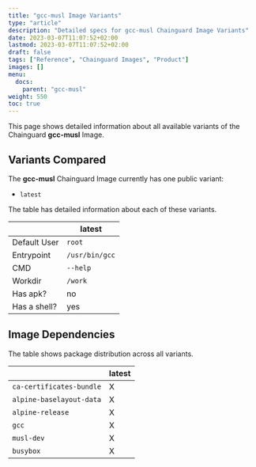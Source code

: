 ```yaml
---
title: "gcc-musl Image Variants"
type: "article"
description: "Detailed specs for gcc-musl Chainguard Image Variants"
date: 2023-03-07T11:07:52+02:00
lastmod: 2023-03-07T11:07:52+02:00
draft: false
tags: ["Reference", "Chainguard Images", "Product"]
images: []
menu:
  docs:
    parent: "gcc-musl"
weight: 550
toc: true
---
```


This page shows detailed information about all available variants of the Chainguard **gcc-musl** Image.

## Variants Compared
The **gcc-musl** Chainguard Image currently has one public variant: 

- `latest`

The table has detailed information about each of these variants.

|              | latest         |
|--------------|----------------|
| Default User | `root`         |
| Entrypoint   | `/usr/bin/gcc` |
| CMD          | `--help`       |
| Workdir      | `/work`        |
| Has apk?     | no             |
| Has a shell? | yes            |

## Image Dependencies
The table shows package distribution across all variants.

|                          | latest |
|--------------------------|--------|
| `ca-certificates-bundle` | X      |
| `alpine-baselayout-data` | X      |
| `alpine-release`         | X      |
| `gcc`                    | X      |
| `musl-dev`               | X      |
| `busybox`                | X      |

